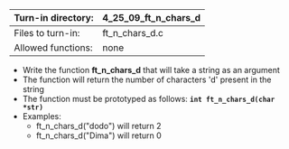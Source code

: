 Turn-in directory: | 4_25_09_ft_n_chars_d |
-------------|-------------|
Files to turn-in: | ft_n_chars_d.c |
Allowed functions: | none
* Write the function **ft_n_chars_d** that will take a string as an argument
* The function will return the number of characters 'd' present in the string
* The function must be prototyped as follows:
  **`int ft_n_chars_d(char *str)`**
* Examples:
  - ft_n_chars_d("dodo") will return 2
  - ft_n_chars_d("Dima") will return 0
